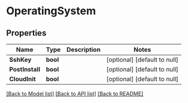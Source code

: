 # OperatingSystem

## Properties
Name | Type | Description | Notes
------------ | ------------- | ------------- | -------------
**SshKey** | **bool** |  | [optional] [default to null]
**PostInstall** | **bool** |  | [optional] [default to null]
**CloudInit** | **bool** |  | [optional] [default to null]

[[Back to Model list]](../README.md#documentation-for-models) [[Back to API list]](../README.md#documentation-for-api-endpoints) [[Back to README]](../README.md)


